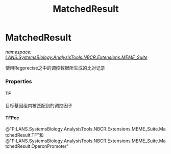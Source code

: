 ﻿---
title: MatchedResult
---

# MatchedResult
_namespace: [LANS.SystemsBiology.AnalysisTools.NBCR.Extensions.MEME_Suite](N-LANS.SystemsBiology.AnalysisTools.NBCR.Extensions.MEME_Suite.html)_

使用Regprecise之中的调控数据所生成的比对记录



### Properties

#### TF
目标基因组内被匹配到的调控因子
#### TFPcc
@"P:LANS.SystemsBiology.AnalysisTools.NBCR.Extensions.MEME_Suite.MatchedResult.TF"和@"P:LANS.SystemsBiology.AnalysisTools.NBCR.Extensions.MEME_Suite.MatchedResult.OperonPromoter"

